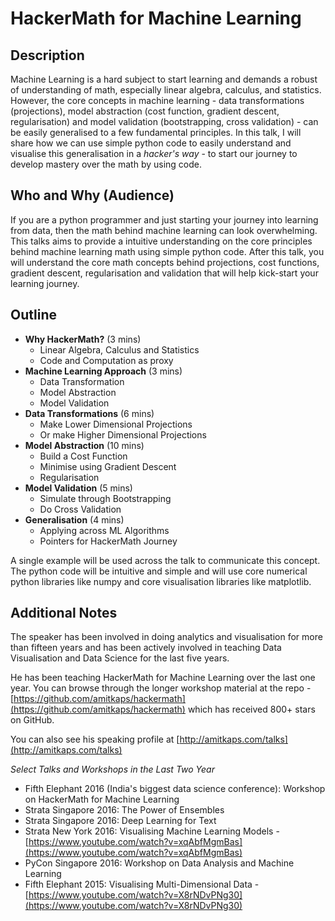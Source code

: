 # HackerMath for Machine Learning

## Description
Machine Learning is a hard subject to start learning and demands  a robust of understanding of math, especially linear algebra, calculus, and statistics. However, the core concepts in machine learning - data transformations (projections), model abstraction  (cost function, gradient descent, regularisation) and model validation (bootstrapping, cross validation) - can be easily generalised to a few fundamental principles. In this talk, I will share how we can use simple python code to easily understand and visualise this generalisation in a *hacker's way* - to start our journey to develop mastery over the math by using code. 

## Who and Why (Audience)
If you are a python programmer and just starting your journey into learning from data, then the math behind machine learning can look overwhelming. This talks aims to provide a intuitive understanding on the core principles behind machine learning math using simple python code. After this talk, you will understand the core math concepts behind projections, cost functions, gradient descent, regularisation and validation that will help kick-start your learning journey.

## Outline

- **Why HackerMath?** (3 mins)
    - Linear Algebra, Calculus and Statistics
    - Code and Computation as proxy
- **Machine Learning Approach** (3 mins)
    - Data Transformation 
    - Model Abstraction
    - Model Validation
- **Data Transformations** (6 mins)
    - Make Lower Dimensional Projections
    - Or make Higher Dimensional Projections
- **Model Abstraction** (10 mins)
    - Build a Cost Function 
    - Minimise using Gradient Descent
    - Regularisation 
- **Model Validation** (5 mins)
    - Simulate through Bootstrapping
    - Do Cross Validation
- **Generalisation** (4 mins)
    - Applying across ML Algorithms
    - Pointers for HackerMath Journey

A single example will be used across the talk to communicate this concept. The python code will be intuitive and simple and will use core numerical python libraries like numpy and core visualisation libraries like matplotlib.

## Additional Notes

The speaker has been involved in doing analytics and visualisation for more than fifteen years and has been actively involved in teaching Data Visualisation and Data Science for the last five years. 

He has been teaching HackerMath for Machine Learning over the last one year. You can browse through the longer workshop material at the repo - [https://github.com/amitkaps/hackermath](https://github.com/amitkaps/hackermath) which has received 800+ stars on GitHub.

You can also see his speaking profile at [http://amitkaps.com/talks](http://amitkaps.com/talks)

*Select Talks and Workshops in the Last Two Year*
- Fifth Elephant 2016 (India's biggest data science conference): Workshop on HackerMath for Machine Learning 
- Strata Singapore 2016: The Power of Ensembles
- Strata Singapore 2016: Deep Learning for Text 
- Strata New York 2016: Visualising Machine Learning Models -  [https://www.youtube.com/watch?v=xqAbfMgmBas](https://www.youtube.com/watch?v=xqAbfMgmBas)
- PyCon Singapore 2016: Workshop on Data Analysis and Machine Learning
- Fifth Elephant 2015: Visualising Multi-Dimensional Data - [https://www.youtube.com/watch?v=X8rNDvPNg30](https://www.youtube.com/watch?v=X8rNDvPNg30)


